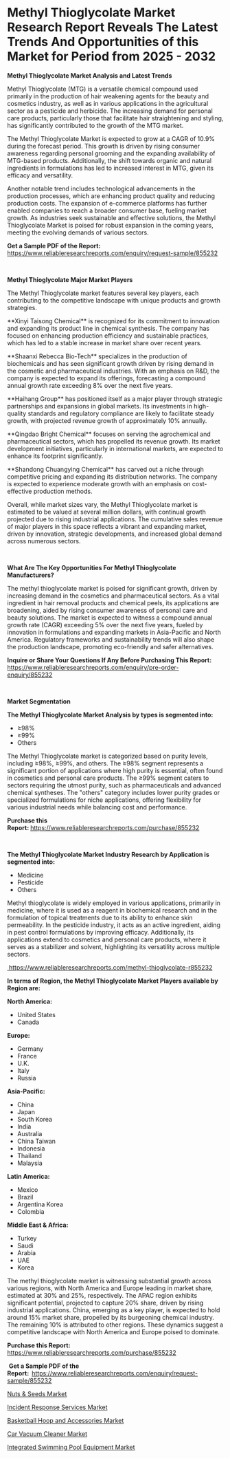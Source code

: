 <p><h1>Methyl Thioglycolate Market Research Report Reveals The Latest Trends And Opportunities of this Market for Period from 2025 - 2032</h1></p><p><strong>Methyl Thioglycolate Market Analysis and Latest Trends</strong></p>
<p><p>Methyl Thioglycolate (MTG) is a versatile chemical compound used primarily in the production of hair weakening agents for the beauty and cosmetics industry, as well as in various applications in the agricultural sector as a pesticide and herbicide. The increasing demand for personal care products, particularly those that facilitate hair straightening and styling, has significantly contributed to the growth of the MTG market.</p><p>The Methyl Thioglycolate Market is expected to grow at a CAGR of 10.9% during the forecast period. This growth is driven by rising consumer awareness regarding personal grooming and the expanding availability of MTG-based products. Additionally, the shift towards organic and natural ingredients in formulations has led to increased interest in MTG, given its efficacy and versatility. </p><p>Another notable trend includes technological advancements in the production processes, which are enhancing product quality and reducing production costs. The expansion of e-commerce platforms has further enabled companies to reach a broader consumer base, fueling market growth. As industries seek sustainable and effective solutions, the Methyl Thioglycolate Market is poised for robust expansion in the coming years, meeting the evolving demands of various sectors.</p></p>
<p><strong>Get a Sample PDF of the Report:&nbsp;</strong> <a href="https://www.reliableresearchreports.com/enquiry/request-sample/855232?utm_campaign=12&utm_medium=2&utm_source=Github&utm_content=ia&utm_term=30012025&utm_id=methyl-thioglycolate">https://www.reliableresearchreports.com/enquiry/request-sample/855232</a></p>
<p>&nbsp;</p>
<p><strong>Methyl Thioglycolate Major Market Players</strong></p>
<p><p>The Methyl Thioglycolate market features several key players, each contributing to the competitive landscape with unique products and growth strategies. </p><p>**Xinyi Taisong Chemical** is recognized for its commitment to innovation and expanding its product line in chemical synthesis. The company has focused on enhancing production efficiency and sustainable practices, which has led to a stable increase in market share over recent years.</p><p>**Shaanxi Rebecca Bio-Tech** specializes in the production of biochemicals and has seen significant growth driven by rising demand in the cosmetic and pharmaceutical industries. With an emphasis on R&D, the company is expected to expand its offerings, forecasting a compound annual growth rate exceeding 8% over the next five years.</p><p>**Haihang Group** has positioned itself as a major player through strategic partnerships and expansions in global markets. Its investments in high-quality standards and regulatory compliance are likely to facilitate steady growth, with projected revenue growth of approximately 10% annually.</p><p>**Qingdao Bright Chemical** focuses on serving the agrochemical and pharmaceutical sectors, which has propelled its revenue growth. Its market development initiatives, particularly in international markets, are expected to enhance its footprint significantly.</p><p>**Shandong Chuangying Chemical** has carved out a niche through competitive pricing and expanding its distribution networks. The company is expected to experience moderate growth with an emphasis on cost-effective production methods.</p><p>Overall, while market sizes vary, the Methyl Thioglycolate market is estimated to be valued at several million dollars, with continual growth projected due to rising industrial applications. The cumulative sales revenue of major players in this space reflects a vibrant and expanding market, driven by innovation, strategic developments, and increased global demand across numerous sectors.</p></p>
<p>&nbsp;</p>
<p><strong>What Are The Key Opportunities For Methyl Thioglycolate Manufacturers?</strong></p>
<p><p>The methyl thioglycolate market is poised for significant growth, driven by increasing demand in the cosmetics and pharmaceutical sectors. As a vital ingredient in hair removal products and chemical peels, its applications are broadening, aided by rising consumer awareness of personal care and beauty solutions. The market is expected to witness a compound annual growth rate (CAGR) exceeding 5% over the next five years, fueled by innovation in formulations and expanding markets in Asia-Pacific and North America. Regulatory frameworks and sustainability trends will also shape the production landscape, promoting eco-friendly and safer alternatives.</p></p>
<p><strong>Inquire or Share Your Questions If Any Before Purchasing This Report:</strong> <a href="https://www.reliableresearchreports.com/enquiry/pre-order-enquiry/855232?utm_campaign=12&utm_medium=2&utm_source=Github&utm_content=ia&utm_term=30012025&utm_id=methyl-thioglycolate">https://www.reliableresearchreports.com/enquiry/pre-order-enquiry/855232</a></p>
<p>&nbsp;</p>
<p><strong>Market Segmentation</strong></p>
<p><strong>The Methyl Thioglycolate Market Analysis by types is segmented into:</strong></p>
<p><ul><li>≥98%</li><li>≥99%</li><li>Others</li></ul></p>
<p><p>The Methyl Thioglycolate market is categorized based on purity levels, including ≥98%, ≥99%, and others. The ≥98% segment represents a significant portion of applications where high purity is essential, often found in cosmetics and personal care products. The ≥99% segment caters to sectors requiring the utmost purity, such as pharmaceuticals and advanced chemical syntheses. The "others" category includes lower purity grades or specialized formulations for niche applications, offering flexibility for various industrial needs while balancing cost and performance.</p></p>
<p><strong>Purchase this Report:&nbsp;</strong><a href="https://www.reliableresearchreports.com/purchase/855232?utm_campaign=12&utm_medium=2&utm_source=Github&utm_content=ia&utm_term=30012025&utm_id=methyl-thioglycolate">https://www.reliableresearchreports.com/purchase/855232</a></p>
<p>&nbsp;</p>
<p><strong>The Methyl Thioglycolate Market Industry Research by Application is segmented into:</strong></p>
<p><ul><li>Medicine</li><li>Pesticide</li><li>Others</li></ul></p>
<p><p>Methyl thioglycolate is widely employed in various applications, primarily in medicine, where it is used as a reagent in biochemical research and in the formulation of topical treatments due to its ability to enhance skin permeability. In the pesticide industry, it acts as an active ingredient, aiding in pest control formulations by improving efficacy. Additionally, its applications extend to cosmetics and personal care products, where it serves as a stabilizer and solvent, highlighting its versatility across multiple sectors.</p></p>
<p><a href="https://www.reliableresearchreports.com/methyl-thioglycolate-r855232?utm_campaign=12&utm_medium=2&utm_source=Github&utm_content=ia&utm_term=30012025&utm_id=methyl-thioglycolate">&nbsp;https://www.reliableresearchreports.com/methyl-thioglycolate-r855232</a></p>
<p><strong>In terms of Region, the Methyl Thioglycolate Market Players available by Region are:</strong></p>
<p>
    <p> <strong> North America: </strong>
        <ul>
            <li>United States</li>
            <li>Canada</li>
        </ul>
        </p> 
    <p> <strong> Europe: </strong>
        <ul>
            <li>Germany</li>
            <li>France</li>
            <li>U.K.</li>
            <li>Italy</li>
            <li>Russia</li>
        </ul>
        </p> 
    <p> <strong> Asia-Pacific: </strong>
        <ul>
            <li>China</li>
            <li>Japan</li>
            <li>South Korea</li>
            <li>India</li>
            <li>Australia</li>
            <li>China Taiwan</li>
            <li>Indonesia</li>
            <li>Thailand</li>
            <li>Malaysia</li>
        </ul>
        </p> 
    <p> <strong> Latin America: </strong>
        <ul>
            <li>Mexico</li>
            <li>Brazil</li>
            <li>Argentina Korea</li>
            <li>Colombia</li>
        </ul>
        </p> 
    <p> <strong> Middle East & Africa: </strong>
        <ul>
            <li>Turkey</li>
            <li>Saudi</li>
            <li>Arabia</li>
            <li>UAE</li>
            <li>Korea</li>
        </ul>
    </p>
    </p>
<p><p>The methyl thioglycolate market is witnessing substantial growth across various regions, with North America and Europe leading in market share, estimated at 30% and 25%, respectively. The APAC region exhibits significant potential, projected to capture 20% share, driven by rising industrial applications. China, emerging as a key player, is expected to hold around 15% market share, propelled by its burgeoning chemical industry. The remaining 10% is attributed to other regions. These dynamics suggest a competitive landscape with North America and Europe poised to dominate.</p></p>
<p><strong>Purchase this Report: </strong><a href="https://www.reliableresearchreports.com/purchase/855232?utm_campaign=12&utm_medium=2&utm_source=Github&utm_content=ia&utm_term=30012025&utm_id=methyl-thioglycolate">https://www.reliableresearchreports.com/purchase/855232</a></p>
<p>&nbsp;<strong>Get a Sample PDF of the Report:&nbsp;&nbsp;</strong><a href="https://www.reliableresearchreports.com/enquiry/request-sample/855232?utm_campaign=12&utm_medium=2&utm_source=Github&utm_content=ia&utm_term=30012025&utm_id=methyl-thioglycolate">https://www.reliableresearchreports.com/enquiry/request-sample/855232</a></p>
<p><strong></strong></p>
<p><p><a href="https://www.linkedin.com/pulse/future-nuts-seeds-market-revenue-worth-cagr-65-from-2025-8sv4f?utm_campaign=12&utm_medium=2&utm_source=Github&utm_content=ia&utm_term=30012025&utm_id=methyl-thioglycolate">Nuts & Seeds Market</a></p><p><a href="https://www.linkedin.com/pulse/incident-response-services-market-report-competitive-insights-felpf?utm_campaign=12&utm_medium=2&utm_source=Github&utm_content=ia&utm_term=30012025&utm_id=methyl-thioglycolate">Incident Response Services Market</a></p><p><a href="https://www.linkedin.com/pulse/basketball-hoop-accessories-market-revenue-insights-88-fxgxf?utm_campaign=12&utm_medium=2&utm_source=Github&utm_content=ia&utm_term=30012025&utm_id=methyl-thioglycolate">Basketball Hoop and Accessories Market</a></p><p><a href="https://www.linkedin.com/pulse/global-car-vacuum-cleaner-market-research-report-industry-qvmwf?utm_campaign=12&utm_medium=2&utm_source=Github&utm_content=ia&utm_term=30012025&utm_id=methyl-thioglycolate">Car Vacuum Cleaner Market</a></p><p><a href="https://www.linkedin.com/pulse/in-depth-integrated-swimming-pool-equipment-market-analysis-koadf?utm_campaign=12&utm_medium=2&utm_source=Github&utm_content=ia&utm_term=30012025&utm_id=methyl-thioglycolate">Integrated Swimming Pool Equipment Market</a></p></p>